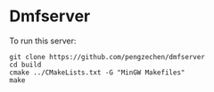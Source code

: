 # Dmfserver

To run this server:

```
git clone https://github.com/pengzechen/dmfserver
cd build
cmake ../CMakeLists.txt -G "MinGW Makefiles"
make
```
